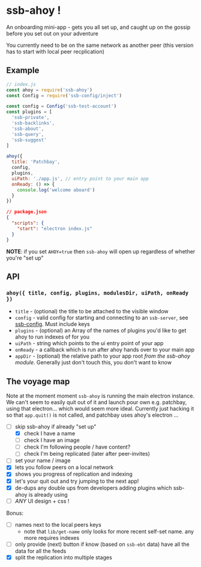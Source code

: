 # ssb-ahoy !

An onboarding mini-app - gets you all set up, and caught up on the gossip before you set out on your adventure

You currently need to be on the same network as another peer (this version has to start with local peer recplication)

## Example

```js
// index.js
const ahoy = require('ssb-ahoy')
const Config = require('ssb-config/inject')

const config = Config('ssb-test-account')
const plugins = [
  'ssb-private',
  'ssb-backlinks',
  'ssb-about',
  'ssb-query',
  'ssb-suggest'
]

ahoy({
  title: 'Patchbay',
  config,
  plugins,
  uiPath: './app.js', // entry point to your main app
  onReady: () => {
    console.log('welcome aboard')
  }
})
```

```json
// package.json
{
  "scripts": {
    "start": "electron index.js"
  }
}
```

**NOTE**: if you set `AHOY=true` then `ssb-ahoy` will open up regardless of whether you're "set up"

## API

### `ahoy({ title, config, plugins, modulesDir, uiPath, onReady })`

- `title` - (optional) the title to be attached to the visible window
- `config` - valid config for starting and connecting to an `ssb-server`, see [ssb-config](www.github.com/ssbc/ssb-config). Must include keys
- `plugins` - (optional) an Array of the names of plugins you'd like to get ahoy to run indexes of for you
- `uiPath` - string which points to the ui entry point of your app
- `onReady` - a callback which is run after ahoy hands over to your main app
- `appDir` - (optional) the relative path to your app root _from the ssb-ahoy module_. Generally just don't touch this, you don't want to know

## The voyage map

Note at the moment moment `ssb-ahoy` is running the main electron instance.
We can't seem to easily quit out of it and launch pour own e.g. patchbay, using that electron... which would seem more ideal.
Currently just hacking it so that `app.quit()` is not called, and patchbay uses ahoy's electron ...

- [ ] skip ssb-ahoy if already "set up"
  - [x] check I have a name
  - [ ] check I have an image
  - [ ] check I'm following people / have content?
  - [ ] check I'm being replicated (later after peer-invites)
- [ ] set your name / image
- [x] lets you follow peers on a local network
- [x] shows you progress of replication and indexing
- [x] let's your quit out and try jumping to the next app!
- [x] de-dups any double ups from developers adding plugins which ssb-ahoy is already using
- [ ] _ANY_ UI design + css !

Bonus:
- [ ] names next to the local peers keys
  - note that `lib/get-name` only looks for more recent self-set name. any more requires indexes
- [ ] only provide (next) button if know (based on `ssb-ebt` data) have all the data for all the feeds
- [x] split the replication into multiple stages
